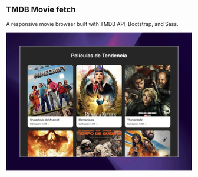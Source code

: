 ## TMDB Movie fetch
A responsive movie browser built with TMDB API, Bootstrap, and Sass.

![tmdb-movie-fetch-sass](https://github.com/itsfelipe-dev/tmdb-movie-fetch-sass/blob/main/docs/assets/cover.jpeg?raw=true)
